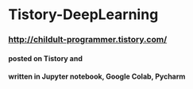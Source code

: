 # Tistory-DeepLearning

### http://childult-programmer.tistory.com/
#### posted on Tistory and
#### written in Jupyter notebook, Google Colab, Pycharm 
